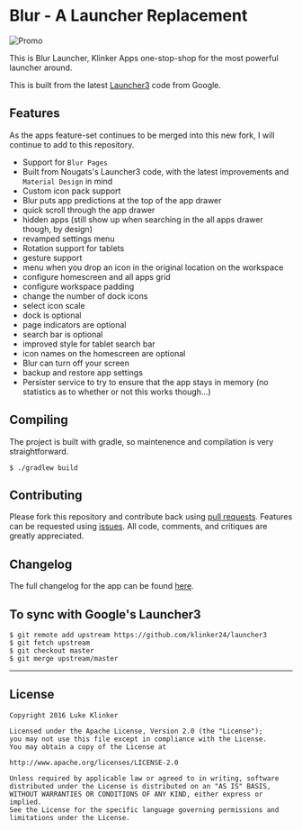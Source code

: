 # Blur - A Launcher Replacement

![Promo](https://raw.githubusercontent.com/klinker24/Android-Blur-Launcher/ef68298c73f2c678996d7921b263b6f4e50843c0/promo/images/Feature%20Graphic%202.png)

This is Blur Launcher, Klinker Apps one-stop-shop for the most powerful launcher around.

This is built from the latest [Launcher3](https://github.com/klinker24/launcher3/) code from Google.

## Features

As the apps feature-set continues to be merged into this new fork, I will continue to add to this repository.

- Support for `Blur Pages`
- Built from Nougats's Launcher3 code, with the latest improvements and `Material Design` in mind
- Custom icon pack support
- Blur puts app predictions at the top of the app drawer
- quick scroll through the app drawer
- hidden apps (still show up when searching in the all apps drawer though, by design)
- revamped settings menu
- Rotation support for tablets
- gesture support
- menu when you drop an icon in the original location on the workspace
- configure homescreen and all apps grid
- configure workspace padding
- change the number of dock icons
- select icon scale
- dock is optional
- page indicators are optional
- search bar is optional
- improved style for tablet search bar
- icon names on the homescreen are optional
- Blur can turn off your screen
- backup and restore app settings
- Persister service to try to ensure that the app stays in memory (no statistics as to whether or not this works though...)

## Compiling

The project is built with gradle, so maintenence and compilation is very straightforward. 

```
$ ./gradlew build
```

## Contributing

Please fork this repository and contribute back using [pull requests](https://github.com/klinker24/Android-Blur-Launcher/pulls). Features can be requested using [issues](https://github.com/klinker24/Android-Blur-Launcher/issues). All code, comments, and critiques are greatly appreciated.

## Changelog

The full changelog for the app can be found [here](https://raw.githubusercontent.com/klinker24/Android-Blur-Launcher/master/app/src/main/res/xml/changelog.xml).

## To sync with Google's Launcher3

```
$ git remote add upstream https://github.com/klinker24/launcher3
$ git fetch upstream
$ git checkout master
$ git merge upstream/master
```

---

## License

```
Copyright 2016 Luke Klinker

Licensed under the Apache License, Version 2.0 (the "License");
you may not use this file except in compliance with the License.
You may obtain a copy of the License at

http://www.apache.org/licenses/LICENSE-2.0

Unless required by applicable law or agreed to in writing, software
distributed under the License is distributed on an "AS IS" BASIS,
WITHOUT WARRANTIES OR CONDITIONS OF ANY KIND, either express or implied.
See the License for the specific language governing permissions and
limitations under the License.
```